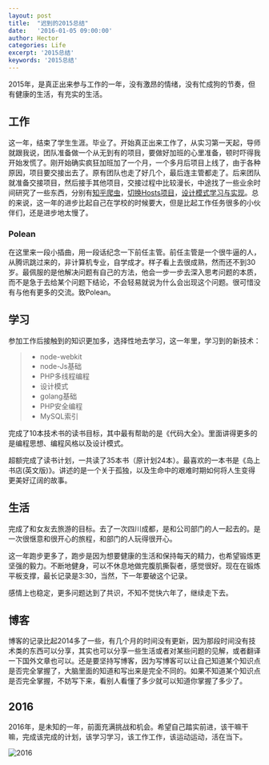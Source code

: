 ```yaml
---
layout: post
title:  "迟到的2015总结"
date:   '2016-01-05 09:00:00'
author: Hector
categories: Life
excerpt: '2015总结'
keywords: '2015总结'
---
```


2015年，是真正出来参与工作的一年，没有激昂的情绪，没有忙成狗的节奏，但有健康的生活，有充实的生活。

## 工作
这一年，结束了学生生涯。毕业了。开始真正出来工作了，从实习第一天起，导师就跟我说，团队准备做一个从无到有的项目，要做好加班的心里准备，顿时吓得我开始发慌了。刚开始确实疯狂加班加了一个月，一个多月后项目上线了，由于各种原因，项目要交接出去了。原有团队也走了好几个，最后连主管都走了。后来团队就准备交接项目，然后接手其他项目，交接过程中比较漫长，中途找了一些业余时间研究了一些东西，分别有[知乎爬虫](https://github.com/HectorHu/zhihuSpider)，[切换Hosts项目](https://github.com/HectorHu/SwitchHosts)，[设计模式学习与实现](https://github.com/HectorHu/DesignPattern)。总的来说，这一年的进步比起自己在学校的时候要大，但是比起工作任务很多的小伙伴们，还是进步地太慢了。

<!--more-->

### Polean

在这里来一段小插曲，用一段话纪念一下前任主管。前任主管是一个很牛逼的人，从腾讯跳过来的，非计算机专业，自学成才。样子看上去很成熟，然而还不到30岁。最佩服的是他解决问题有自己的方法，他会一步一步去深入思考问题的本质，而不是急于去给某个问题下结论，不会轻易就说为什么会出现这个问题。很可惜没有与他有更多的交流。致Polean。

## 学习
参加工作后接触到的知识更加多，选择性地去学习，这一年里，学习到的新技术：

> * node-webkit
> * node-Js基础
> * PHP多线程编程
> * 设计模式
> * golang基础
> * PHP安全编程
> * MySQL索引

完成了10本技术书的读书目标，其中最有帮助的是《代码大全》。里面讲得更多的是编程思想、编程风格以及设计模式。

超额完成了读书计划，一共读了35本书（原计划24本）。最喜欢的一本书是《岛上书店(英文版)》。讲述的是一个关于孤独，以及生命中的艰难时期如何将人生变得更美好辽阔的故事。

## 生活
完成了和女友去旅游的目标。去了一次四川成都，是和公司部门的人一起去的。是一次很惬意和很开心的旅程，和部门的人玩得很开心。

这一年跑步更多了，跑步是因为想要健康的生活和保持每天的精力，也希望锻炼更坚强的毅力。不断地健身，可以不休息地做完腹肌撕裂者，感觉很好。现在在锻炼平板支撑，最长记录是3:30，当然，下一年要破这个记录。

感情上也稳定，更多问题达到了共识，不知不觉快六年了，继续走下去。

## 博客
博客的记录比起2014多了一些，有几个月的时间没有更新，因为那段时间没有技术类的东西可以分享，其实也可以分享一些生活或者对某些问题的见解，或者翻译一下国外文章也可以。还是要坚持写博客，因为写博客可以让自己知道某个知识点是否完全掌握了，大脑里面的知道和写出来是完全不同的。如果不知道某个知识点是否完全掌握，不妨写下来，看别人看懂了多少就可以知道你掌握了多少了。

## 2016
2016年，是未知的一年，前面充满挑战和机会。希望自己踏实前进，该干嘛干嘛，完成该完成的计划，该学习学习，该工作工作，该运动运动，活在当下。

![2016](http://7u2eqw.com1.z0.glb.clouddn.com/2016.png)
